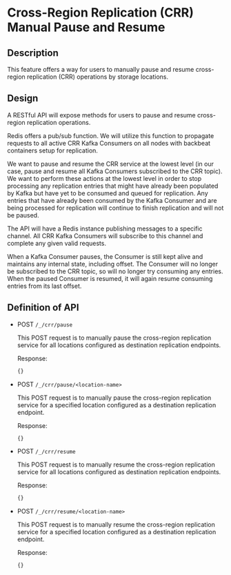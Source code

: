 # Cross-Region Replication (CRR) Manual Pause and Resume

## Description

This feature offers a way for users to manually pause and resume cross-region
replication (CRR) operations by storage locations.

## Design

A RESTful API will expose methods for users to pause and resume cross-region
replication operations.

Redis offers a pub/sub function. We will utilize this function to propagate
requests to all active CRR Kafka Consumers on all nodes with backbeat
containers setup for replication.

We want to pause and resume the CRR service at the lowest level (in our case,
pause and resume all Kafka Consumers subscribed to the CRR topic). We want to
perform these actions at the lowest level in order to stop processing any
replication entries that might have already been populated by Kafka but have yet
to be consumed and queued for replication. Any entries that have already been
consumed by the Kafka Consumer and are being processed for replication will
continue to finish replication and will not be paused.

The API will have a Redis instance publishing messages to a specific channel.
All CRR Kafka Consumers will subscribe to this channel and complete any given
valid requests.

When a Kafka Consumer pauses, the Consumer is still kept alive and maintains
any internal state, including offset. The Consumer will no longer be
subscribed to the CRR topic, so will no longer try consuming any entries.
When the paused Consumer is resumed, it will again resume consuming entries
from its last offset.

## Definition of API

* POST `/_/crr/pause`

    This POST request is to manually pause the cross-region replication service
    for all locations configured as destination replication endpoints.

    Response:
    ```sh
    {}
    ```

* POST `/_/crr/pause/<location-name>`

    This POST request is to manually pause the cross-region replication service
    for a specified location configured as a destination replication endpoint.

    Response:
    ```sh
    {}
    ```

* POST `/_/crr/resume`

    This POST request is to manually resume the cross-region replication
    service for all locations configured as destination replication endpoints.

    Response:
    ```sh
    {}
    ```

* POST `/_/crr/resume/<location-name>`

    This POST request is to manually resume the cross-region replication
    service for a specified location configured as a destination replication
    endpoint.

    Response:
    ```sh
    {}
    ```
